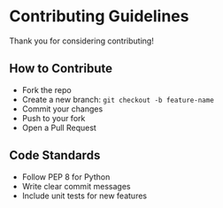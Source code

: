 # Contributing Guidelines

Thank you for considering contributing!

## How to Contribute
- Fork the repo
- Create a new branch: `git checkout -b feature-name`
- Commit your changes
- Push to your fork
- Open a Pull Request

## Code Standards
- Follow PEP 8 for Python
- Write clear commit messages
- Include unit tests for new features
